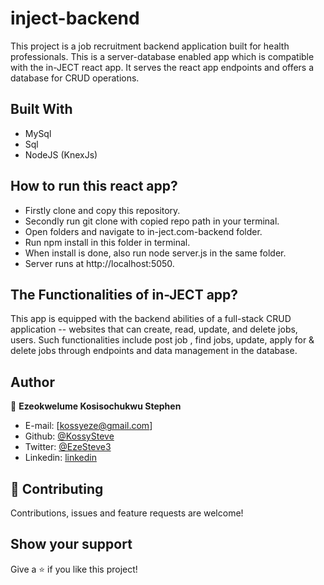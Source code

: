# inject-backend

This project is a job recruitment backend application built for health professionals. This is a server-database enabled app which is compatible with the in-JECT react app. It serves the react app endpoints and offers a database for CRUD operations.
## Built With

- MySql
- Sql
- NodeJS (KnexJs)

## How to run this react app?
- Firstly clone and copy this repository.
- Secondly run git clone with copied repo path  in your terminal. 
- Open folders and navigate to  in-ject.com-backend folder.
- Run npm install in this folder in terminal.
- When install is done, also run node server.js in the same folder.
- Server runs at http://localhost:5050.


## The Functionalities of in-JECT app?
This app is equipped with the backend abilities of a full-stack CRUD application -- websites that can create, read, update, and delete jobs, users.
Such functionalities include post job , find jobs, update, apply for & delete jobs through endpoints and data management in the database.

## Author

👤 **Ezeokwelume Kosisochukwu Stephen**

- E-mail: [kossyeze@gmail.com]
- Github: [@KossySteve](https://github.com/KossySteve)
- Twitter: [@EzeSteve3](https://twitter.com/EzeSteve3/)
- Linkedin: [linkedin](https://www.linkedin.com/in/steve-ez-b090ba198/)


## 🤝 Contributing

Contributions, issues and feature requests are welcome!

## Show your support

Give a ⭐️ if you like this project!